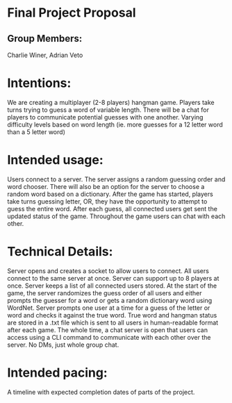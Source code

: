 # Final Project Proposal

## Group Members:

Charlie Winer, Adrian Veto
       
# Intentions:
We are creating a multiplayer (2-8 players) hangman game. Players take turns trying to guess a word of variable length. There will be a chat for players to communicate potential guesses with one another. Varying difficulty levels based on word length (ie. more guesses for a 12 letter word than a 5 letter word)
    
# Intended usage:

Users connect to a server. The server assigns a random guessing order and word chooser. There will also be an option for the server to choose a random word based on a dictionary. 
After the game has started, players take turns guessing letter, OR, they have the opportunity to attempt to guess the entire word. After each guess, all connected users get sent the updated status of the game. Throughout the game users can chat with each other. 

# Technical Details:

Server opens and creates a socket to allow users to connect. All users connect to the same server at once. Server can support up to 8 players at once. Server keeps a list of all connected users stored.
At the start of the game, the server randomizes the guess order of all users and either prompts the guesser for a word or gets a random dictionary word using WordNet.
Server prompts one user at a time for a guess of the letter or word and checks it against the true word. True word and hangman status are stored in a .txt file which is sent to all users in human-readable format after each game.
The whole time, a chat server is open that users can access using a CLI command to communicate with each other over the server. No DMs, just whole group chat.
    
# Intended pacing:

A timeline with expected completion dates of parts of the project.
